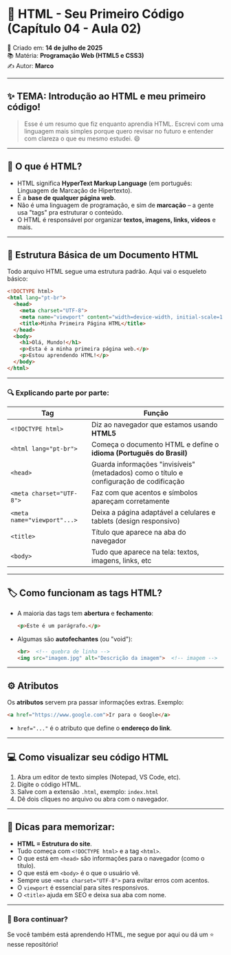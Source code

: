 
# 🧠 HTML - Seu Primeiro Código (Capítulo 04 - Aula 02)

📅 Criado em: **14 de julho de 2025**  
📚 Matéria: **Programação Web (HTML5 e CSS3)**  
✍️ Autor: **Marco**

---

## ✨ TEMA: Introdução ao HTML e meu primeiro código!

> Esse é um resumo que fiz enquanto aprendia HTML. Escrevi com uma linguagem mais simples porque quero revisar no futuro e entender com clareza o que eu mesmo estudei. 😄

---

## 📌 O que é HTML?

- HTML significa **HyperText Markup Language** (em português: Linguagem de Marcação de Hipertexto).
- É a **base de qualquer página web**.
- Não é uma linguagem de programação, e sim de **marcação** – a gente usa "tags" pra estruturar o conteúdo.
- O HTML é responsável por organizar **textos, imagens, links, vídeos** e mais.

---

## 🧱 Estrutura Básica de um Documento HTML

Todo arquivo HTML segue uma estrutura padrão. Aqui vai o esqueleto básico:

```html
<!DOCTYPE html>
<html lang="pt-br">
  <head>
    <meta charset="UTF-8">
    <meta name="viewport" content="width=device-width, initial-scale=1.0">
    <title>Minha Primeira Página HTML</title>
  </head>
  <body>
    <h1>Olá, Mundo!</h1>
    <p>Esta é a minha primeira página web.</p>
    <p>Estou aprendendo HTML!</p>
  </body>
</html>
```

---

### 🔍 Explicando parte por parte:

| Tag | Função |
|-----|--------|
| `<!DOCTYPE html>` | Diz ao navegador que estamos usando **HTML5** |
| `<html lang="pt-br">` | Começa o documento HTML e define o **idioma (Português do Brasil)** |
| `<head>` | Guarda informações "invisíveis" (metadados) como o título e configuração de codificação |
| `<meta charset="UTF-8">` | Faz com que acentos e símbolos apareçam corretamente |
| `<meta name="viewport"...>` | Deixa a página adaptável a celulares e tablets (design responsivo) |
| `<title>` | Título que aparece na aba do navegador |
| `<body>` | Tudo que aparece na tela: textos, imagens, links, etc |

---

## 🏷️ Como funcionam as tags HTML?

- A maioria das tags tem **abertura** e **fechamento**:
  ```html
  <p>Este é um parágrafo.</p>
  ```
- Algumas são **autofechantes** (ou "void"):
  ```html
  <br>  <!-- quebra de linha -->
  <img src="imagem.jpg" alt="Descrição da imagem">  <!-- imagem -->
  ```

---

## ⚙️ Atributos

Os **atributos** servem pra passar informações extras. Exemplo:

```html
<a href="https://www.google.com">Ir para o Google</a>
```

- `href="..."` é o atributo que define o **endereço do link**.

---

## 💻 Como visualizar seu código HTML

1. Abra um editor de texto simples (Notepad, VS Code, etc).
2. Digite o código HTML.
3. Salve com a extensão `.html`, exemplo: `index.html`
4. Dê dois cliques no arquivo ou abra com o navegador.

---

## 🧠 Dicas para memorizar:

- **HTML = Estrutura do site**.
- Tudo começa com `<!DOCTYPE html>` e a tag `<html>`.
- O que está em `<head>` são informações para o navegador (como o título).
- O que está em `<body>` é o que o usuário vê.
- Sempre use `<meta charset="UTF-8">` para evitar erros com acentos.
- O `viewport` é essencial para sites responsivos.
- O `<title>` ajuda em SEO e deixa sua aba com nome.

---

### 🚀 Bora continuar?

Se você também está aprendendo HTML, me segue por aqui ou dá um ⭐️ nesse repositório!
